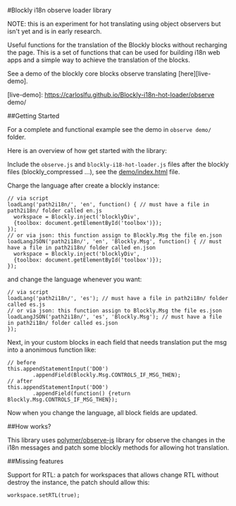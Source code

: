 #Blockly i18n observe loader library

NOTE: this is an experiment for hot translating using object observers but isn't yet and is in early research.

Useful functions for the translation of the Blockly blocks without recharging the page. This is a set of functions that can be used for building i18n web apps and a simple way to achieve the translation of the blocks.

See a demo of the blockly core blocks observe translating [here][live-demo].

[live-demo]: https://carloslfu.github.io/Blockly-i18n-hot-loader/observe demo/

##Getting Started

For a complete and functional example see the demo in `observe demo/` folder.

Here is an overview of how get started with the library:

Include the `observe.js` and `blockly-i18-hot-loader.js` files after the blockly files (blockly_compressed ...), see the [demo/index.html][demo-page-git] file.

Charge the language after create a blockly instance:
```
// via script
loadLang('path2i18n/', 'en', function() { // must have a file in path2i18n/ folder called en.js
  workspace = Blockly.inject('blocklyDiv',
  {toolbox: document.getElementById('toolbox')});
});
// or via json: this function assign to Blockly.Msg the file en.json
loadLangJSON('path2i18n/', 'en', 'Blockly.Msg', function() { // must have a file in path2i18n/ folder called en.json
  workspace = Blockly.inject('blocklyDiv',
  {toolbox: document.getElementById('toolbox')});
});
```
and change the language whenever you want:
```
// via script
loadLang('path2i18n/', 'es'); // must have a file in path2i18n/ folder called es.js
// or via json: this function assign to Blockly.Msg the file es.json
loadLangJSON('path2i18n/', 'es', 'Blockly.Msg'); // must have a file in path2i18n/ folder called es.json
});
```

Next, in your custom blocks in each field that needs translation put the msg into a anonimous function like:
```
// before
this.appendStatementInput('DO0')
        .appendField(Blockly.Msg.CONTROLS_IF_MSG_THEN);
// after
this.appendStatementInput('DO0')
        .appendField(function() {return Blockly.Msg.CONTROLS_IF_MSG_THEN});
```

Now when you change the language, all block fields are updated.

##How works?

This library uses [polymer/observe-js][polymer-observe-js-git] library for observe the changes in the i18n messages and patch some blockly methods for allowing hot translation.

##Missing features

Support for RTL: a patch for workspaces that allows change RTL without destroy the instance, the patch should allow this:
```
workspace.setRTL(true);
```

[polymer-observe-js-git]: https://github.com/Polymer/observe-js
[demo-page-git]: https://github.com/carloslfu/blob/master/Blockly-i18n-hot-loader/demo/index.html
